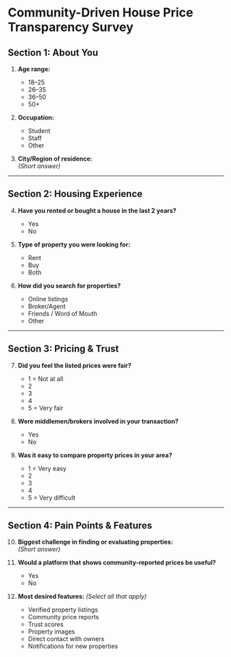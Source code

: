 # Community-Driven House Price Transparency Survey

## Section 1: About You
1. **Age range:**  
   - 18–25  
   - 26–35  
   - 36–50  
   - 50+  

2. **Occupation:**  
   - Student  
   - Staff  
   - Other  

3. **City/Region of residence:**  
   *(Short answer)*  

---

## Section 2: Housing Experience
4. **Have you rented or bought a house in the last 2 years?**  
   - Yes  
   - No  

5. **Type of property you were looking for:**  
   - Rent  
   - Buy  
   - Both  

6. **How did you search for properties?**  
   - Online listings  
   - Broker/Agent  
   - Friends / Word of Mouth  
   - Other  

---

## Section 3: Pricing & Trust
7. **Did you feel the listed prices were fair?**  
   - 1 = Not at all  
   - 2  
   - 3  
   - 4  
   - 5 = Very fair  

8. **Were middlemen/brokers involved in your transaction?**  
   - Yes  
   - No  

9. **Was it easy to compare property prices in your area?**  
   - 1 = Very easy  
   - 2  
   - 3  
   - 4  
   - 5 = Very difficult  

---

## Section 4: Pain Points & Features
10. **Biggest challenge in finding or evaluating properties:**  
    *(Short answer)*  

11. **Would a platform that shows community-reported prices be useful?**  
    - Yes  
    - No  

12. **Most desired features:** *(Select all that apply)*  
    - Verified property listings  
    - Community price reports  
    - Trust scores  
    - Property images  
    - Direct contact with owners  
    - Notifications for new properties  
